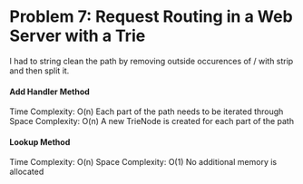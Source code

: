 # Problem 7: Request Routing in a Web Server with a Trie

I had to string clean the path by removing outside occurences of / with strip and then split it.

#### Add Handler Method
Time Complexity: O(n) Each part of the path needs to be iterated through
Space Complexity: O(n) A new TrieNode is created for each part of the path

#### Lookup Method
Time Complexity: O(n)
Space Complexity: O(1) No additional memory is allocated